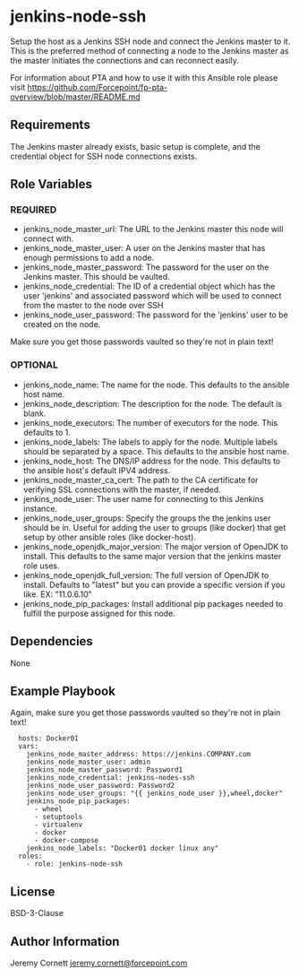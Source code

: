 # jenkins-node-ssh

Setup the host as a Jenkins SSH node and connect the Jenkins master to it. 
This is the preferred method of connecting a node to the Jenkins master as the master initiates the connections
and can reconnect easily.

For information about PTA and how to use it with this Ansible role please visit https://github.com/Forcepoint/fp-pta-overview/blob/master/README.md

## Requirements

The Jenkins master already exists, basic setup is complete, and the credential object for SSH node connections exists.

## Role Variables

### REQUIRED
* jenkins_node_master_url: The URL to the Jenkins master this node will connect with.
* jenkins_node_master_user: A user on the Jenkins master that has enough permissions to add a node. 
* jenkins_node_master_password: The password for the user on the Jenkins master. This should be vaulted.
* jenkins_node_credential: The ID of a credential object which has the user 'jenkins' and associated password 
  which will be used to connect from the master to the node over SSH
* jenkins_node_user_password: The password for the 'jenkins' user to be created on the node. 

Make sure you get those passwords vaulted so they're not in plain text!

### OPTIONAL
* jenkins_node_name: The name for the node. This defaults to the ansible host name.
* jenkins_node_description: The description for the node. The default is blank.
* jenkins_node_executors: The number of executors for the node. This defaults to 1.
* jenkins_node_labels: The labels to apply for the node. Multiple labels should be separated by a space. 
  This defaults to the ansible host name.
* jenkins_node_host: The DNS/IP address for the node. This defaults to the ansible host's default IPV4 address.
* jenkins_node_master_ca_cert: The path to the CA certificate for verifying SSL connections with the master, if needed.
* jenkins_node_user: The user name for connecting to this Jenkins instance.
* jenkins_node_user_groups: Specify the groups the the jenkins user should be in. 
  Useful for adding the user to groups (like docker) that get setup by other ansible roles (like docker-host).
* jenkins_node_openjdk_major_version: The major version of OpenJDK to install. This defaults to the same major version
  that the jenkins master role uses.
* jenkins_node_openjdk_full_version: The full version of OpenJDK to install. Defaults to "latest" but you can provide a
  specific version if you like. EX: "11.0.6.10"
* jenkins_node_pip_packages: Install additional pip packages needed to fulfill the purpose assigned
  for this node.

## Dependencies

None

## Example Playbook

Again, make sure you get those passwords vaulted so they're not in plain text!

      hosts: Docker01
      vars:
        jenkins_node_master_address: https://jenkins.COMPANY.com
        jenkins_node_master_user: admin
        jenkins_node_master_password: Password1
        jenkins_node_credential: jenkins-nodes-ssh
        jenkins_node_user_password: Password2
        jenkins_node_user_groups: "{{ jenkins_node_user }},wheel,docker"
        jenkins_node_pip_packages:
          - wheel
          - setuptools
          - virtualenv
          - docker
          - docker-compose
        jenkins_node_labels: "Docker01 docker linux any"
      roles:
        - role: jenkins-node-ssh

## License

BSD-3-Clause

## Author Information

Jeremy Cornett <jeremy.cornett@forcepoint.com>
